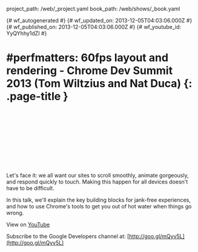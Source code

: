 project_path: /web/_project.yaml
book_path: /web/shows/_book.yaml

{# wf_autogenerated #}
{# wf_updated_on: 2013-12-05T04:03:06.000Z #}
{# wf_published_on: 2013-12-05T04:03:06.000Z #}
{# wf_youtube_id: YyQYhhy1dZI #}

# #perfmatters: 60fps layout and rendering - Chrome Dev Summit 2013 (Tom Wiltzius and Nat Duca) {: .page-title }


<div class="video-wrapper">
  <iframe class="devsite-embedded-youtube-video" data-video-id="YyQYhhy1dZI"
          data-autohide="1" data-showinfo="0" frameborder="0" allowfullscreen>
  </iframe>
</div>

Let&#x27;s face it: we all want our sites to scroll smoothly, animate gorgeously, and respond quickly to touch. Making this happen for all devices doesn&#x27;t have to be difficult.

In this talk, we&#x27;ll explain the key building blocks for jank-free experiences, and how to use Chrome&#x27;s tools to get you out of hot water when things go wrong.

View on [YouTube](https://youtu.be/YyQYhhy1dZI)

Subscribe to the Google Developers channel at: [http://goo.gl/mQyv5L](http://goo.gl/mQyv5L)
